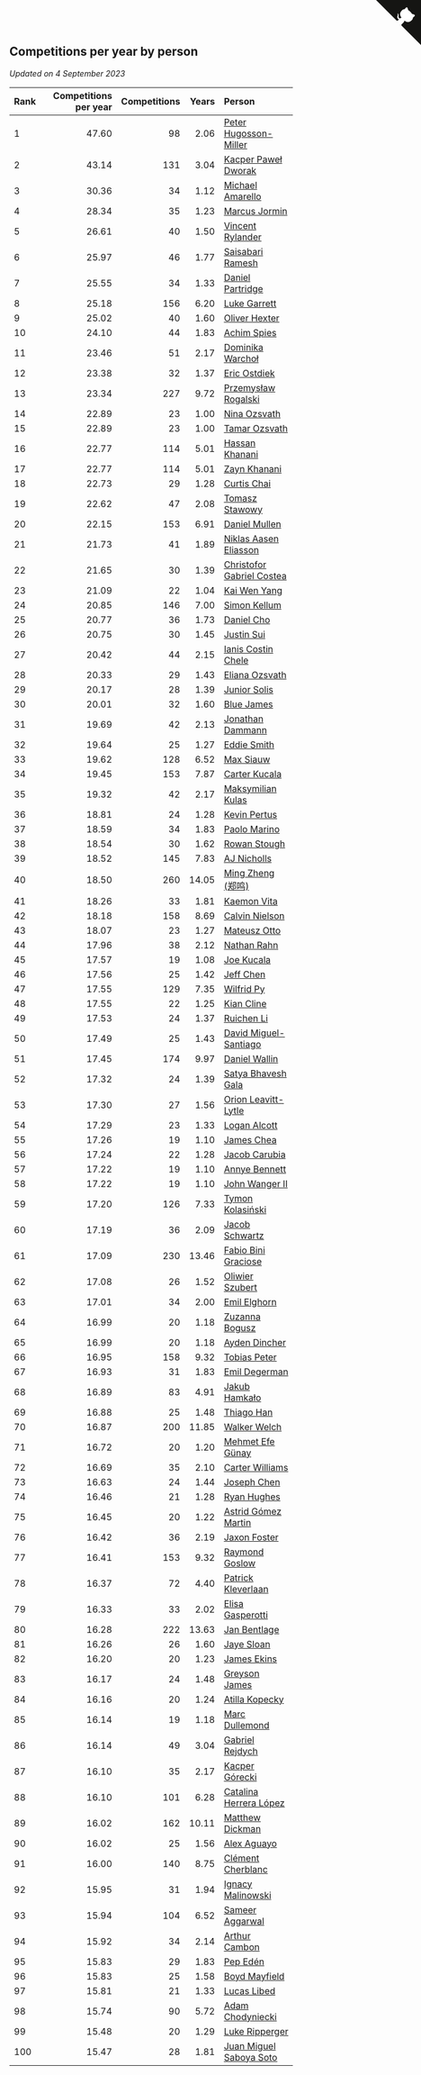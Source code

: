 ## Competitions per year by person

*Updated on  4 September 2023*

| Rank | Competitions per year | Competitions | Years | Person |
| :--- | ---: | ---: | ---: | :--- |
| 1 | 47.60 | 98 | 2.06 | [Peter Hugosson-Miller](https://www.worldcubeassociation.org/persons/2021HUGO01) |
| 2 | 43.14 | 131 | 3.04 | [Kacper Paweł Dworak](https://www.worldcubeassociation.org/persons/2020DWOR01) |
| 3 | 30.36 | 34 | 1.12 | [Michael Amarello](https://www.worldcubeassociation.org/persons/2022AMAR09) |
| 4 | 28.34 | 35 | 1.23 | [Marcus Jormin](https://www.worldcubeassociation.org/persons/2022JORM01) |
| 5 | 26.61 | 40 | 1.50 | [Vincent Rylander](https://www.worldcubeassociation.org/persons/2022RYLA01) |
| 6 | 25.97 | 46 | 1.77 | [Saisabari Ramesh](https://www.worldcubeassociation.org/persons/2021RAME01) |
| 7 | 25.55 | 34 | 1.33 | [Daniel Partridge](https://www.worldcubeassociation.org/persons/2022PART02) |
| 8 | 25.18 | 156 | 6.20 | [Luke Garrett](https://www.worldcubeassociation.org/persons/2017GARR05) |
| 9 | 25.02 | 40 | 1.60 | [Oliver Hexter](https://www.worldcubeassociation.org/persons/2022HEXT01) |
| 10 | 24.10 | 44 | 1.83 | [Achim Spies](https://www.worldcubeassociation.org/persons/2021SPIE01) |
| 11 | 23.46 | 51 | 2.17 | [Dominika Warchoł](https://www.worldcubeassociation.org/persons/2021WARC01) |
| 12 | 23.38 | 32 | 1.37 | [Eric Ostdiek](https://www.worldcubeassociation.org/persons/2022OSTD01) |
| 13 | 23.34 | 227 | 9.72 | [Przemysław Rogalski](https://www.worldcubeassociation.org/persons/2013ROGA02) |
| 14 | 22.89 | 23 | 1.00 | [Nina Ozsvath](https://www.worldcubeassociation.org/persons/2022OZSV03) |
| 15 | 22.89 | 23 | 1.00 | [Tamar Ozsvath](https://www.worldcubeassociation.org/persons/2022OZSV04) |
| 16 | 22.77 | 114 | 5.01 | [Hassan Khanani](https://www.worldcubeassociation.org/persons/2018KHAN26) |
| 17 | 22.77 | 114 | 5.01 | [Zayn Khanani](https://www.worldcubeassociation.org/persons/2018KHAN28) |
| 18 | 22.73 | 29 | 1.28 | [Curtis Chai](https://www.worldcubeassociation.org/persons/2022CHAI02) |
| 19 | 22.62 | 47 | 2.08 | [Tomasz Stawowy](https://www.worldcubeassociation.org/persons/2021STAW01) |
| 20 | 22.15 | 153 | 6.91 | [Daniel Mullen](https://www.worldcubeassociation.org/persons/2016MULL04) |
| 21 | 21.73 | 41 | 1.89 | [Niklas Aasen Eliasson](https://www.worldcubeassociation.org/persons/2021ELIA01) |
| 22 | 21.65 | 30 | 1.39 | [Christofor Gabriel Costea](https://www.worldcubeassociation.org/persons/2022COST03) |
| 23 | 21.09 | 22 | 1.04 | [Kai Wen Yang](https://www.worldcubeassociation.org/persons/2022YANG19) |
| 24 | 20.85 | 146 | 7.00 | [Simon Kellum](https://www.worldcubeassociation.org/persons/2016KELL12) |
| 25 | 20.77 | 36 | 1.73 | [Daniel Cho](https://www.worldcubeassociation.org/persons/2021CHOD01) |
| 26 | 20.75 | 30 | 1.45 | [Justin Sui](https://www.worldcubeassociation.org/persons/2022SUIJ01) |
| 27 | 20.42 | 44 | 2.15 | [Ianis Costin Chele](https://www.worldcubeassociation.org/persons/2021CHEL01) |
| 28 | 20.33 | 29 | 1.43 | [Eliana Ozsvath](https://www.worldcubeassociation.org/persons/2022OZSV01) |
| 29 | 20.17 | 28 | 1.39 | [Junior Solis](https://www.worldcubeassociation.org/persons/2022SOLI03) |
| 30 | 20.01 | 32 | 1.60 | [Blue James](https://www.worldcubeassociation.org/persons/2022JAME01) |
| 31 | 19.69 | 42 | 2.13 | [Jonathan Dammann](https://www.worldcubeassociation.org/persons/2021DAMM01) |
| 32 | 19.64 | 25 | 1.27 | [Eddie Smith](https://www.worldcubeassociation.org/persons/2022SMIT20) |
| 33 | 19.62 | 128 | 6.52 | [Max Siauw](https://www.worldcubeassociation.org/persons/2017SIAU02) |
| 34 | 19.45 | 153 | 7.87 | [Carter Kucala](https://www.worldcubeassociation.org/persons/2015KUCA01) |
| 35 | 19.32 | 42 | 2.17 | [Maksymilian Kulas](https://www.worldcubeassociation.org/persons/2021KULA02) |
| 36 | 18.81 | 24 | 1.28 | [Kevin Pertus](https://www.worldcubeassociation.org/persons/2022PERT01) |
| 37 | 18.59 | 34 | 1.83 | [Paolo Marino](https://www.worldcubeassociation.org/persons/2021MARI04) |
| 38 | 18.54 | 30 | 1.62 | [Rowan Stough](https://www.worldcubeassociation.org/persons/2022STOU01) |
| 39 | 18.52 | 145 | 7.83 | [AJ Nicholls](https://www.worldcubeassociation.org/persons/2015NICH04) |
| 40 | 18.50 | 260 | 14.05 | [Ming Zheng (郑鸣)](https://www.worldcubeassociation.org/persons/2009ZHEN11) |
| 41 | 18.26 | 33 | 1.81 | [Kaemon Vita](https://www.worldcubeassociation.org/persons/2021VITA01) |
| 42 | 18.18 | 158 | 8.69 | [Calvin Nielson](https://www.worldcubeassociation.org/persons/2014NIEL03) |
| 43 | 18.07 | 23 | 1.27 | [Mateusz Otto](https://www.worldcubeassociation.org/persons/2022OTTO01) |
| 44 | 17.96 | 38 | 2.12 | [Nathan Rahn](https://www.worldcubeassociation.org/persons/2021RAHN01) |
| 45 | 17.57 | 19 | 1.08 | [Joe Kucala](https://www.worldcubeassociation.org/persons/2022KUCA01) |
| 46 | 17.56 | 25 | 1.42 | [Jeff Chen](https://www.worldcubeassociation.org/persons/2022CHEN19) |
| 47 | 17.55 | 129 | 7.35 | [Wilfrid Py](https://www.worldcubeassociation.org/persons/2016PYWI01) |
| 48 | 17.55 | 22 | 1.25 | [Kian Cline](https://www.worldcubeassociation.org/persons/2022CLIN01) |
| 49 | 17.53 | 24 | 1.37 | [Ruichen Li](https://www.worldcubeassociation.org/persons/2022LIRU02) |
| 50 | 17.49 | 25 | 1.43 | [David Miguel-Santiago](https://www.worldcubeassociation.org/persons/2022MIGU02) |
| 51 | 17.45 | 174 | 9.97 | [Daniel Wallin](https://www.worldcubeassociation.org/persons/2013WALL03) |
| 52 | 17.32 | 24 | 1.39 | [Satya Bhavesh Gala](https://www.worldcubeassociation.org/persons/2022GALA03) |
| 53 | 17.30 | 27 | 1.56 | [Orion Leavitt-Lytle](https://www.worldcubeassociation.org/persons/2022LEAV01) |
| 54 | 17.29 | 23 | 1.33 | [Logan Alcott](https://www.worldcubeassociation.org/persons/2022ALCO02) |
| 55 | 17.26 | 19 | 1.10 | [James Chea](https://www.worldcubeassociation.org/persons/2022CHEA05) |
| 56 | 17.24 | 22 | 1.28 | [Jacob Carubia](https://www.worldcubeassociation.org/persons/2022CARU02) |
| 57 | 17.22 | 19 | 1.10 | [Annye Bennett](https://www.worldcubeassociation.org/persons/2022BENN11) |
| 58 | 17.22 | 19 | 1.10 | [John Wanger II](https://www.worldcubeassociation.org/persons/2022WANG39) |
| 59 | 17.20 | 126 | 7.33 | [Tymon Kolasiński](https://www.worldcubeassociation.org/persons/2016KOLA02) |
| 60 | 17.19 | 36 | 2.09 | [Jacob Schwartz](https://www.worldcubeassociation.org/persons/2021SCHW01) |
| 61 | 17.09 | 230 | 13.46 | [Fabio Bini Graciose](https://www.worldcubeassociation.org/persons/2010GRAC02) |
| 62 | 17.08 | 26 | 1.52 | [Oliwier Szubert](https://www.worldcubeassociation.org/persons/2022SZUB01) |
| 63 | 17.01 | 34 | 2.00 | [Emil Elghorn](https://www.worldcubeassociation.org/persons/2021ELGH01) |
| 64 | 16.99 | 20 | 1.18 | [Zuzanna Bogusz](https://www.worldcubeassociation.org/persons/2022BOGU01) |
| 65 | 16.99 | 20 | 1.18 | [Ayden Dincher](https://www.worldcubeassociation.org/persons/2022DINC01) |
| 66 | 16.95 | 158 | 9.32 | [Tobias Peter](https://www.worldcubeassociation.org/persons/2014PETE03) |
| 67 | 16.93 | 31 | 1.83 | [Emil Degerman](https://www.worldcubeassociation.org/persons/2021DEGE01) |
| 68 | 16.89 | 83 | 4.91 | [Jakub Hamkało](https://www.worldcubeassociation.org/persons/2018HAMK01) |
| 69 | 16.88 | 25 | 1.48 | [Thiago Han](https://www.worldcubeassociation.org/persons/2022HANT01) |
| 70 | 16.87 | 200 | 11.85 | [Walker Welch](https://www.worldcubeassociation.org/persons/2011WELC01) |
| 71 | 16.72 | 20 | 1.20 | [Mehmet Efe Günay](https://www.worldcubeassociation.org/persons/2022GUNA05) |
| 72 | 16.69 | 35 | 2.10 | [Carter Williams](https://www.worldcubeassociation.org/persons/2021WILL06) |
| 73 | 16.63 | 24 | 1.44 | [Joseph Chen](https://www.worldcubeassociation.org/persons/2022CHEN16) |
| 74 | 16.46 | 21 | 1.28 | [Ryan Hughes](https://www.worldcubeassociation.org/persons/2022HUGH04) |
| 75 | 16.45 | 20 | 1.22 | [Astrid Gómez Martin](https://www.worldcubeassociation.org/persons/2022MART26) |
| 76 | 16.42 | 36 | 2.19 | [Jaxon Foster](https://www.worldcubeassociation.org/persons/2021FOST01) |
| 77 | 16.41 | 153 | 9.32 | [Raymond Goslow](https://www.worldcubeassociation.org/persons/2014GOSL01) |
| 78 | 16.37 | 72 | 4.40 | [Patrick Kleverlaan](https://www.worldcubeassociation.org/persons/2019KLEV01) |
| 79 | 16.33 | 33 | 2.02 | [Elisa Gasperotti](https://www.worldcubeassociation.org/persons/2021GASP01) |
| 80 | 16.28 | 222 | 13.63 | [Jan Bentlage](https://www.worldcubeassociation.org/persons/2010BENT01) |
| 81 | 16.26 | 26 | 1.60 | [Jaye Sloan](https://www.worldcubeassociation.org/persons/2022SLOA01) |
| 82 | 16.20 | 20 | 1.23 | [James Ekins](https://www.worldcubeassociation.org/persons/2022EKIN01) |
| 83 | 16.17 | 24 | 1.48 | [Greyson James](https://www.worldcubeassociation.org/persons/2022JAME02) |
| 84 | 16.16 | 20 | 1.24 | [Atilla Kopecky](https://www.worldcubeassociation.org/persons/2022KOPE01) |
| 85 | 16.14 | 19 | 1.18 | [Marc Dullemond](https://www.worldcubeassociation.org/persons/2022DULL01) |
| 86 | 16.14 | 49 | 3.04 | [Gabriel Rejdych](https://www.worldcubeassociation.org/persons/2020REJD01) |
| 87 | 16.10 | 35 | 2.17 | [Kacper Górecki](https://www.worldcubeassociation.org/persons/2021GORE01) |
| 88 | 16.10 | 101 | 6.28 | [Catalina Herrera López](https://www.worldcubeassociation.org/persons/2017LOPE31) |
| 89 | 16.02 | 162 | 10.11 | [Matthew Dickman](https://www.worldcubeassociation.org/persons/2013DICK01) |
| 90 | 16.02 | 25 | 1.56 | [Alex Aguayo](https://www.worldcubeassociation.org/persons/2022AGUA01) |
| 91 | 16.00 | 140 | 8.75 | [Clément Cherblanc](https://www.worldcubeassociation.org/persons/2014CHER05) |
| 92 | 15.95 | 31 | 1.94 | [Ignacy Malinowski](https://www.worldcubeassociation.org/persons/2021MALI02) |
| 93 | 15.94 | 104 | 6.52 | [Sameer Aggarwal](https://www.worldcubeassociation.org/persons/2017AGGA01) |
| 94 | 15.92 | 34 | 2.14 | [Arthur Cambon](https://www.worldcubeassociation.org/persons/2021CAMB01) |
| 95 | 15.83 | 29 | 1.83 | [Pep Edén](https://www.worldcubeassociation.org/persons/2021EDEN01) |
| 96 | 15.83 | 25 | 1.58 | [Boyd Mayfield](https://www.worldcubeassociation.org/persons/2022MAYF01) |
| 97 | 15.81 | 21 | 1.33 | [Lucas Libed](https://www.worldcubeassociation.org/persons/2022LIBE02) |
| 98 | 15.74 | 90 | 5.72 | [Adam Chodyniecki](https://www.worldcubeassociation.org/persons/2017CHOD02) |
| 99 | 15.48 | 20 | 1.29 | [Luke Ripperger](https://www.worldcubeassociation.org/persons/2022RIPP01) |
| 100 | 15.47 | 28 | 1.81 | [Juan Miguel Saboya Soto](https://www.worldcubeassociation.org/persons/2021SOTO01) |


<a href="https://github.com/JustinTimeCuber/wca_statistics" class="github-corner" aria-label="View source on Github"><svg width="80" height="80" viewBox="0 0 250 250" style="fill:#151513; color:#fff; position: absolute; top: 0; border: 0; right: 0;" aria-hidden="true"><path d="M0,0 L115,115 L130,115 L142,142 L250,250 L250,0 Z"></path><path d="M128.3,109.0 C113.8,99.7 119.0,89.6 119.0,89.6 C122.0,82.7 120.5,78.6 120.5,78.6 C119.2,72.0 123.4,76.3 123.4,76.3 C127.3,80.9 125.5,87.3 125.5,87.3 C122.9,97.6 130.6,101.9 134.4,103.2" fill="currentColor" style="transform-origin: 130px 106px;" class="octo-arm"></path><path d="M115.0,115.0 C114.9,115.1 118.7,116.5 119.8,115.4 L133.7,101.6 C136.9,99.2 139.9,98.4 142.2,98.6 C133.8,88.0 127.5,74.4 143.8,58.0 C148.5,53.4 154.0,51.2 159.7,51.0 C160.3,49.4 163.2,43.6 171.4,40.1 C171.4,40.1 176.1,42.5 178.8,56.2 C183.1,58.6 187.2,61.8 190.9,65.4 C194.5,69.0 197.7,73.2 200.1,77.6 C213.8,80.2 216.3,84.9 216.3,84.9 C212.7,93.1 206.9,96.0 205.4,96.6 C205.1,102.4 203.0,107.8 198.3,112.5 C181.9,128.9 168.3,122.5 157.7,114.1 C157.9,116.9 156.7,120.9 152.7,124.9 L141.0,136.5 C139.8,137.7 141.6,141.9 141.8,141.8 Z" fill="currentColor" class="octo-body"></path></svg></a><style>.github-corner:hover .octo-arm{animation:octocat-wave 560ms ease-in-out}@keyframes octocat-wave{0%,100%{transform:rotate(0)}20%,60%{transform:rotate(-25deg)}40%,80%{transform:rotate(10deg)}}@media (max-width:500px){.github-corner:hover .octo-arm{animation:none}.github-corner .octo-arm{animation:octocat-wave 560ms ease-in-out}}</style>
